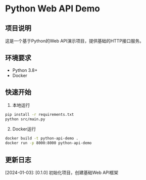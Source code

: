 # Python Web API Demo

## 项目说明
这是一个基于Python的Web API演示项目，提供基础的HTTP接口服务。

## 环境要求
- Python 3.8+
- Docker

## 快速开始
1. 本地运行
```bash
pip install -r requirements.txt
python src/main.py
```

2. Docker运行
```bash
docker build -t python-api-demo .
docker run -p 8000:8000 python-api-demo
```

## 更新日志
[2024-01-03]: [0.1.0] 初始化项目，创建基础Web API框架
